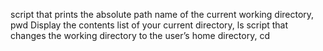 script that prints the absolute path name of the current working directory, pwd
Display the contents list of your current directory, ls
script that changes the working directory to the user’s home directory, cd
